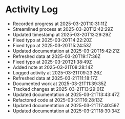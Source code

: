 # Activity Log

- Recorded progress at 2025-03-20T10:31:11Z
- Streamlined process at 2025-03-20T12:42:29Z
- Updated timestamp at 2025-03-20T13:29:29Z
- Fixed typo at 2025-03-20T14:22:20Z
- Fixed typo at 2025-03-20T15:24:53Z
- Updated documentation at 2025-03-20T15:42:21Z
- Refreshed data at 2025-03-20T19:17:36Z
- Fixed typo at 2025-03-20T21:38:49Z
- Added note at 2025-03-21T08:28:14Z
- Logged activity at 2025-03-21T09:23:26Z
- Refreshed data at 2025-03-21T11:18:17Z
- Documented work at 2025-03-21T11:39:35Z
- Tracked changes at 2025-03-21T13:29:01Z
- Updated documentation at 2025-03-21T13:43:47Z
- Refactored code at 2025-03-21T16:28:13Z
- Updated documentation at 2025-03-21T17:40:59Z
- Updated documentation at 2025-03-21T18:30:34Z
